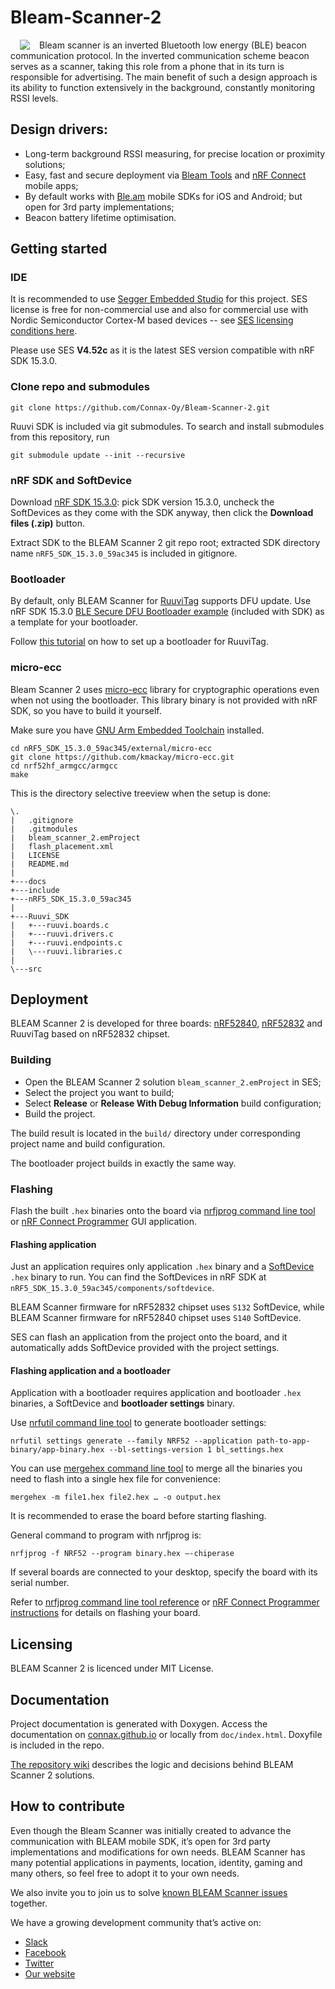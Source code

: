# Bleam-Scanner-2

<img align="left" src="https://user-images.githubusercontent.com/44293126/112982869-ab80c700-9165-11eb-9872-a304371a0b83.png" hspace="15" style="float: left">Bleam scanner is an inverted Bluetooth low energy (BLE) beacon communication protocol. In the inverted communication scheme beacon serves as a scanner, taking this role from a phone that in its turn is responsible for advertising. The main benefit of such a design approach is its ability to function extensively in the background, constantly monitoring RSSI levels.

## Design drivers:
* Long-term background RSSI measuring, for precise location or proximity solutions; 
* Easy, fast and secure deployment via [Bleam Tools](https://play.google.com/store/apps/details?id=io.connax.bleneurowrite) and [nRF Connect](https://play.google.com/store/apps/details?id=no.nordicsemi.android.mcp&hl=en&gl=US) mobile apps; 
* By default works with [Ble.am](https://ble.am/) mobile SDKs for iOS and Android; but open for 3rd party implementations; 
* Beacon battery lifetime optimisation.

## Getting started

### IDE

It is recommended to use [Segger Embedded Studio](https://www.segger.com/downloads/embedded-studio) for this project.
SES license is free for non-commercial use and also for commercial use with Nordic Semiconductor Cortex-M based devices --
see [SES licensing conditions here](https://www.segger.com/products/development-tools/embedded-studio/license/licensing-conditions).

Please use SES **V4.52c** as it is the latest SES version compatible with nRF SDK 15.3.0.

### Clone repo and submodules

```
git clone https://github.com/Connax-Oy/Bleam-Scanner-2.git
```

Ruuvi SDK is included via git submodules. To search and install submodules from this repository, run

```
git submodule update --init --recursive
```

### nRF SDK and SoftDevice

Download [nRF SDK 15.3.0](https://www.nordicsemi.com/Software-and-tools/Software/nRF5-SDK/Download):
pick SDK version 15.3.0, uncheck the SoftDevices as they come with the SDK anyway, then click the **Download files (.zip)** button.

Extract SDK to the BLEAM Scanner 2 git repo root; extracted SDK directory name `nRF5_SDK_15.3.0_59ac345` is included in gitignore.

### Bootloader

By default, only BLEAM Scanner for [RuuviTag](https://ruuvi.com/ruuvitag/) supports DFU update.
Use nRF SDK 15.3.0 [BLE Secure DFU Bootloader example](https://infocenter.nordicsemi.com/topic/com.nordic.infocenter.sdk5.v15.3.0/ble_sdk_app_dfu_bootloader.html)
(included with SDK) as a template for your bootloader.

Follow [this tutorial](https://ruuvi.com/ruuvi-firmware-part-12-bootloader/) on how to set up a bootloader for RuuviTag.

### micro-ecc

Bleam Scanner 2 uses [micro-ecc](https://github.com/kmackay/micro-ecc) library for cryptographic operations even when not using the bootloader.
This library binary is not provided with nRF SDK, so you have to build it yourself.

Make sure you have [GNU Arm Embedded Toolchain](https://developer.arm.com/tools-and-software/open-source-software/developer-tools/gnu-toolchain/gnu-rm) installed.

```
cd nRF5_SDK_15.3.0_59ac345/external/micro-ecc
git clone https://github.com/kmackay/micro-ecc.git
cd nrf52hf_armgcc/armgcc
make
```

This is the directory selective treeview when the setup is done:
```
\.
|   .gitignore
|   .gitmodules
|   bleam_scanner_2.emProject
|   flash_placement.xml
|   LICENSE
|   README.md
|   
+---docs
+---include
+---nRF5_SDK_15.3.0_59ac345
|                       
+---Ruuvi_SDK
|   +---ruuvi.boards.c
|   +---ruuvi.drivers.c         
|   +---ruuvi.endpoints.c
|   \---ruuvi.libraries.c
|               
\---src
```

## Deployment

BLEAM Scanner 2 is developed for three boards: [nRF52840](https://infocenter.nordicsemi.com/topic/struct_nrf52/struct/nrf52840.html),
[nRF52832](https://infocenter.nordicsemi.com/topic/struct_nrf52/struct/nrf52832.html)
and RuuviTag based on nRF52832 chipset.

### Building

* Open the BLEAM Scanner 2 solution `bleam_scanner_2.emProject` in SES;
* Select the project you want to build;
* Select **Release** or **Release With Debug Information** build configuration;
* Build the project.

The build result is located in the `build/` directory under corresponding project name and build configuration.

The bootloader project builds in exactly the same way.

### Flashing

Flash the built `.hex` binaries onto the board via [nrfjprog command line tool](https://infocenter.nordicsemi.com/index.jsp?topic=%2Fug_nrf_cltools%2FUG%2Fcltools%2Fnrf_nrfjprogexe.html)
or [nRF Connect Programmer](https://infocenter.nordicsemi.com/index.jsp?topic=%2Fug_nc_programmer%2FUG%2Fnrf_connect_programmer%2Fncp_introduction.html) GUI application.

#### Flashing application

Just an application requires only application `.hex` binary and a [SoftDevice](https://infocenter.nordicsemi.com/topic/struct_nrf52/struct/nrf52_softdevices.html) `.hex` binary to run.
You can find the SoftDevices in nRF SDK at `nRF5_SDK_15.3.0_59ac345/components/softdevice`.

BLEAM Scanner firmware for nRF52832 chipset uses `S132` SoftDevice,
while BLEAM Scanner firmware for nRF52840 chipset uses `S140` SoftDevice.

SES can flash an application from the project onto the board, and it automatically adds SoftDevice provided with the project settings.

#### Flashing application and a bootloader

Application with a bootloader requires application and bootloader `.hex` binaries, a SoftDevice and **bootloader settings** binary.

Use [nrfutil command line tool](https://infocenter.nordicsemi.com/index.jsp?topic=%2Fug_nrfutil%2FUG%2Fnrfutil%2Fnrfutil_intro.html) to generate bootloader settings:
```
nrfutil settings generate --family NRF52 --application path-to-app-binary/app-binary.hex --bl-settings-version 1 bl_settings.hex
```

You can use [mergehex command line tool](https://infocenter.nordicsemi.com/topic/ug_nrf_cltools/UG/cltools/nrf_mergehex.html)
to merge all the binaries you need to flash into a single hex file for convenience:
```
mergehex -m file1.hex file2.hex … -o output.hex
```

It is recommended to erase the board before starting flashing.

General command to program with nrfjprog is:
```
nrfjprog -f NRF52 --program binary.hex –-chiperase
```

If several boards are connected to your desktop, specify the board with its serial number.

Refer to [nrfjprog command line tool reference](https://infocenter.nordicsemi.com/topic/ug_nrf_cltools/UG/cltools/nrf_nrfjprogexe_reference.html)
or [nRF Connect Programmer instructions](https://infocenter.nordicsemi.com/topic/ug_nc_programmer/UG/nrf_connect_programmer/ncp_programming_dongle.html)
for details on flashing your board.

## Licensing

BLEAM Scanner 2 is licenced under MIT License.

## Documentation

Project documentation is generated with Doxygen.
Access the documentation on [connax.github.io](connax.github.io/Bleam-Scanner-2) or locally from `doc/index.html`.
Doxyfile is included in the repo.

[The repository wiki](https://github.com/Connax-Oy/Bleam-Scanner-2/wiki) describes the logic and decisions behind BLEAM Scanner 2 solutions.

## How to contribute

Even though the Bleam Scanner was initially created to advance the communication with BLEAM mobile SDK,
it’s open for 3rd party implementations and modifications for own needs.
BLEAM Scanner has many potential applications in payments, location, identity, gaming and many others,
so feel free to adopt it to your own needs.

We also invite you to join us to solve [known BLEAM Scanner issues](https://github.com/Connax-Oy/Bleam-Scanner-2/wiki#unsolved-problems) together.

We have a growing development community that’s active on:

* [Slack](https://join.slack.com/t/bleamspace/shared_invite/zt-o1w10ohw-iyzmqOkV24zh_yiYIkEbTw) 
* [Facebook](http://facebook.com/groups/connax/)
* [Twitter](https://twitter.com/bleam_official)
* [Our website](https://ble.am/opensource)
